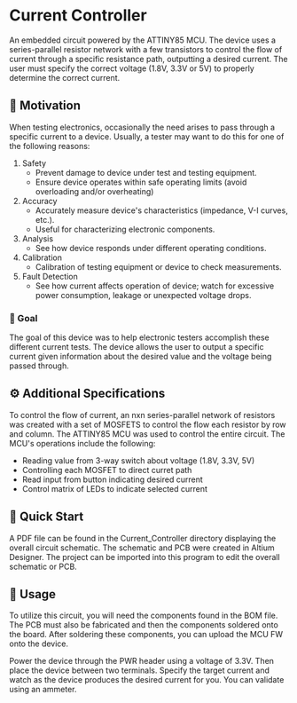 # Current Controller
An embedded circuit powered by the ATTINY85 MCU. The device uses a series-parallel resistor network with a few transistors to control the flow of current through a specific resistance path, outputting a desired current. The user must specify the correct voltage (1.8V, 3.3V or 5V) to properly determine the correct current.

## 🤔 Motivation
When testing electronics, occasionally the need arises to pass through a specific current to a device. Usually, a tester may want to do this for one of the following reasons:
1. Safety
    - Prevent damage to device under test and testing equipment.
    - Ensure device operates within safe operating limits (avoid overloading and/or overheating)
2. Accuracy
    - Accurately measure device's characteristics (impedance, V-I curves, etc.).
    - Useful for characterizing electronic components.
3. Analysis
    - See how device responds under different operating conditions.
4. Calibration
    - Calibration of testing equipment or device to check measurements.
5. Fault Detection
    - See how current affects operation of device; watch for excessive power consumption, leakage or unexpected voltage drops.

### 🏁 Goal
The goal of this device was to help electronic testers accomplish these different current tests. The device allows the user to output a specific current given information about the desired value and the voltage being passed through.

## ⚙️ Additional Specifications
To control the flow of current, an nxn series-parallel network of resistors was created with a set of MOSFETS to control the flow each resistor by row and column. The ATTINY85 MCU was used to control the entire circuit. The MCU's operations include the following:
- Reading value from 3-way switch about voltage (1.8V, 3.3V, 5V)
- Controlling each MOSFET to direct curret path
- Read input from button indicating desired current
- Control matrix of LEDs to indicate selected current

## 🚀 Quick Start
A PDF file can be found in the Current_Controller directory displaying the overall circuit schematic. The schematic and PCB were created in Altium Designer. The project can be imported into this program to edit the overall schematic or PCB.

## 🚴 Usage
To utilize this circuit, you will need the components found in the BOM file. The PCB must also be fabricated and then the components soldered onto the board. After soldering these components, you can upload the MCU FW onto the device.

Power the device through the PWR header using a voltage of 3.3V. Then place the device between two terminals. Specify the target current and watch as the device produces the desired current for you. You can validate using an ammeter.
